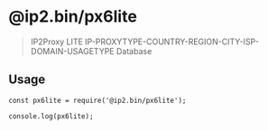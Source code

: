 # @ip2.bin/px6lite
> IP2Proxy LITE IP-PROXYTYPE-COUNTRY-REGION-CITY-ISP-DOMAIN-USAGETYPE Database

## Usage

```
const px6lite = require('@ip2.bin/px6lite');

console.log(px6lite);
```
